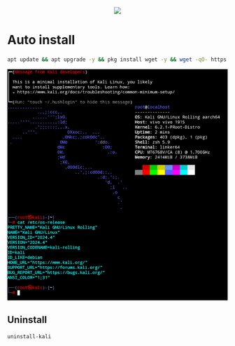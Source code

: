<p align="center"><img src="https://hits.seeyoufarm.com/api/count/incr/badge.svg?url=https%3A%2F%2Fgithub.com%2Fxiv3r%2Fproot-distro-kali&count_bg=%2379C83D&title_bg=%23555555&icon=&icon_color=%23E7E7E7&title=%F0%9F%91%81%EF%B8%8F+%F0%9F%91%81%EF%B8%8F&edge_flat=false">

# Auto install
```sh
apt update && apt upgrade -y && pkg install wget -y && wget -qO- https://raw.githubusercontent.com/xiv3r/proot-distro-kali/refs/heads/main/install | bash && kali
```

<img src="https://github.com/xiv3r/proot-distro-kali/blob/main/kali.png">

## Uninstall
```sh
uninstall-kali
```

